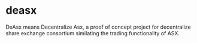 # deasx
DeAsx means Decentralize Asx, a proof of concept project for decentralize share exchange consortium similating the trading functionality of ASX.
